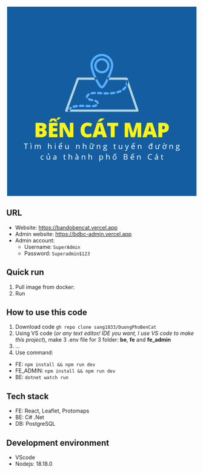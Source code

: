 <p align="center">
  <img src="./BenCatMap.png" alt="Ứng dụng bản đồ thành phố Bến Cát">
</p>

## URL

- Website: https://bandobencat.vercel.app
- Admin website: https://bdbc-admin.vercel.app
- Admin account:
  - Username: `SuperAdmin`
  - Password: `Superadmin$123`

## Quick run

1. Pull image from docker:
2. Run

## How to use this code

1. Download code `gh repo clone sang1833/DuongPhoBenCat`
2. Using VS code (_or any text editor/ IDE you want, I use VS code to make this project_), make 3 .env file for 3 folder: **be**, **fe** and **fe_admin**
3. ...
4. Use command:

- FE: `npm install && npm run dev`
- FE_ADMIN: `npm install && npm run dev`
- BE: `dotnet watch run`

## Tech stack

- FE: React, Leaflet, Protomaps
- BE: C# .Net
- DB: PostgreSQL

## Development environment

- VScode
- Nodejs: 18.18.0
